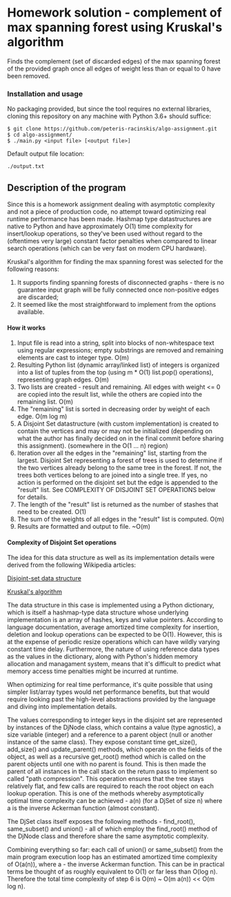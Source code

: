 # Homework solution - complement of max spanning forest using Kruskal's algorithm

Finds the complement (set of discarded edges) of the max spanning forest of the provided graph once all edges of weight less than or equal to 0 have been removed.

### Installation and usage

No packaging provided, but since the tool requires no external libraries, cloning this repository on any machine with Python 3.6+ should suffice:

```
$ git clone https://github.com/peteris-racinskis/algo-assignment.git
$ cd algo-assignment/
$ ./main.py <input file> [<output file>]
```

Default output file location:

```
./output.txt
```

## Description of the program 

Since this is a homework assignment dealing with asymptotic complexity and not a piece of production code, no attempt toward optimizing real runtime performance has been made. Hashmap type datastructures are native to Python and have approximately O(1) time complexity for insert/lookup operations, so they've been used without regard to the (oftentimes very large) constant factor penalties when compared to linear search operations (which can be very fast on modern CPU hardware).

Kruskal's algorithm for finding the max spanning forest was selected for the following reasons:
1. It supports finding spanning forests of disconnected graphs - there is no guarantee input graph will be fully connected once non-positive edges are discarded;
2. It seemed like the most straightforward to implement from the options available.

#### How it works

1. Input file is read into a string, split into blocks of non-whitespace text using regular expressions; empty substrings are removed and remaining elements are cast to integer type. O(m)
2. Resulting Python list (dynamic array/linked list) of integers is organized into a list of tuples from the top (using m * O(1) list.pop() operations), representing graph edges. O(m)
3. Two lists are created - result and remaining. All edges with weight <= 0 are copied into the result list, while the others are copied into the remaining list. O(m)
4. The "remaining" list is sorted in decreasing order by weight of each edge. O(m log m)
5. A Disjoint Set datastructure (with custom implementation) is created to contain the vertices and may or may not be initialized (depending on what the author has finally decided on in the final commit before sharing this assignment). (somewhere in the O(1 ... n) region)
6. Iteration over all the edges in the "remaining" list, starting from the largest. Disjoint Set representing a forest of trees is used to determine if the two vertices already belong to the same tree in the forest. If not, the trees both vertices belong to are joined into a single tree. If yes, no action is performed on the disjoint set but the edge is appended to the "result" list. See COMPLEXITY OF DISJOINT SET OPERATIONS below for details.
7. The length of the "result" list is returned as the number of stashes that need to be created. O(1)
8. The sum of the weights of all edges in the "result" list is computed. O(m)
9. Results are formatted and output to file. ~O(m)

#### Complexity of Disjoint Set operations

The idea for this data structure as well as its implementation details were derived from the following Wikipedia articles:

[Disjoint-set data structure](https://en.wikipedia.org/wiki/Disjoint-set_data_structure)

[Kruskal's algorithm](https://en.wikipedia.org/wiki/Kruskal%27s_algorithm)

The data structure in this case is implemented using a Python dictionary, which is itself a hashmap-type data structure whose underlying implementation is an array of hashes, keys and value pointers. According to language documentation, average amortized time complexity for insertion, deletion and lookup operations can be expected to be O(1). However, this is at the expense of periodic resize operations which can have wildly varying constant time delay. Furthermore, the nature of using reference data types as the values in the dictionary, along with Python's hidden memory allocation and managament system, means that it's difficult to predict what memory access time penalties might be incurred at runtime. 

When optimizing for real time performance, it's quite possible that using simpler list/array types would net performance benefits, but that would require looking past the high-level abstractions provided by the language and diving into implementation details.

The values corresponding to integer keys in the disjoint set are represented by instances of the DjNode class, which contains a value (type agnostic), a size variable (integer) and a reference to a parent object (null or another instance of the same class). They expose constant time get_size(), add_size() and update_parent() methods, which operate on the fields of the object, as well as a recursive get_root() method which is called on the parent objects until one with no parent is found. This is then made the parent of all instances in the call stack on the return pass to implement so called "path compression". This operation ensures that the tree stays relatively flat, and few calls are required to reach the root object on each lookup operation. This is one of the methods whereby asymptotically optimal time complexity can be achieved - a(n) (for a DjSet of size n) where a is the inverse Ackerman function (almost constant).

The DjSet class itself exposes the following methods - find_root(), same_subset() and union() - all of which employ the find_root() method of the DjNode class and therefore share the same asymptotic complexity.

Combining everything so far: each call of union() or same_subset() from the main program execution loop has an estimated amortized time complexity of O(a(n)), where a - the inverse Ackerman function. This can be in practical terms be thought of as roughly equivalent to O(1) or far less than O(log n). Therefore the total time complexity of step 6 is O(m) ~ O(m a(n)) << O(m log n).
